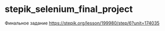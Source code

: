 # stepik_selenium_final_project
Финальное задание https://stepik.org/lesson/199980/step/6?unit=174035
